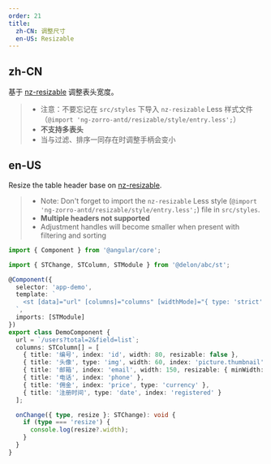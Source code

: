 ```yaml
---
order: 21
title:
  zh-CN: 调整尺寸
  en-US: Resizable
---
```


## zh-CN

基于 [nz-resizable](https://ng.ant.design/experimental/resizable/zh) 调整表头宽度。

> - 注意：不要忘记在 `src/styles` 下导入 `nz-resizable` Less 样式文件（`@import 'ng-zorro-antd/resizable/style/entry.less';`）
> - **不支持多表头**
> - 当与过滤、排序一同存在时调整手柄会变小

## en-US

Resize the table header base on [nz-resizable](https://ng.ant.design/experimental/resizable/en).

> - Note: Don't forget to import the `nz-resizable` Less style (`@import 'ng-zorro-antd/resizable/style/entry.less';`) file in `src/styles`.
> - **Multiple headers not supported**
> - Adjustment handles will become smaller when present with filtering and sorting

```ts
import { Component } from '@angular/core';

import { STChange, STColumn, STModule } from '@delon/abc/st';

@Component({
  selector: 'app-demo',
  template: `
    <st [data]="url" [columns]="columns" [widthMode]="{ type: 'strict' }" resizable (change)="onChange($event)" />
  `,
  imports: [STModule]
})
export class DemoComponent {
  url = `/users?total=2&field=list`;
  columns: STColumn[] = [
    { title: '编号', index: 'id', width: 80, resizable: false },
    { title: '头像', type: 'img', width: 60, index: 'picture.thumbnail' },
    { title: '邮箱', index: 'email', width: 150, resizable: { minWidth: 150 } },
    { title: '电话', index: 'phone' },
    { title: '佣金', index: 'price', type: 'currency' },
    { title: '注册时间', type: 'date', index: 'registered' }
  ];

  onChange({ type, resize }: STChange): void {
    if (type === 'resize') {
      console.log(resize?.width);
    }
  }
}
```
